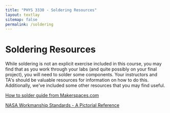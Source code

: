 ```yaml
---
title: "PHYS 3330 - Soldering Resources"
layout: textlay
sitemap: false
permalink: /soldering
---
```


# Soldering Resources

While soldering is not an explicit exercise included in this course, you may find that as you work through your labs (and quite possibly on your final project), you will need to solder some components. Your instructors and TA's should be valuable resources for information on how to do this. Additionally, we've included some other resources that you may find useful.

[How to solder guide from Makerspaces.com](https://www.makerspaces.com/how-to-solder/)

[NASA Workmanship Standards - A Pictorial Reference](https://workmanship.nasa.gov/lib/insp/2%20books/frameset.html)
